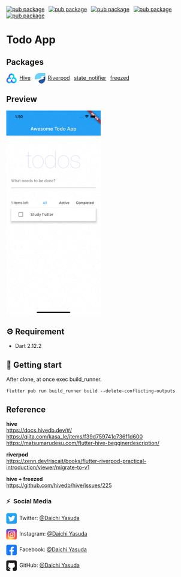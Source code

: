 [![pub package](https://img.shields.io/badge/flutter__hooks-0.18.0-blue)](https://pub.dev/packages/riverpod)&ensp; [![pub package](https://img.shields.io/badge/hooks__riverpod-1.0.0--dev.6-blue)](https://pub.dev/packages/riverpod)&ensp; [![pub package](https://img.shields.io/badge/freezed-0.14.2-blue)](https://pub.dev/packages/freezed)&ensp; [![pub package](https://img.shields.io/badge/hive-2.0.4-blue)](https://pub.dev/packages/hive)&ensp; [![pub package](https://img.shields.io/badge/dart-2.12.2-brightgreen)](https://dart.dev/)   

# Todo App

## Packages
[<img align="center" alt="DaichiYasuda | GitHub" width="28px" src="images/hive.png" />](https://docs.hivedb.dev/#/)&ensp;[Hive](https://pub.dev/packages/hive "Hive documents")&ensp;  [<img align="center" alt="DaichiYasuda | GitHub" width="28px" src="images/riverpod.svg" />](https://riverpod.dev/)&ensp;[Riverpod](https://pub.dev/packages/riverpod "Riverpod documents")&ensp; [state_notifier](https://pub.dev/packages/state_notifier "state_notifier documents")&ensp; [freezed](https://pub.dev/packages/freezed "freezed documents")
## Preview
<img src="images/capture.gif" width="50%">

## ⚙️ Requirement
* Dart 2.12.2

## 🚀 Getting start
After clone, at once exec build_runner.

```
flutter pub run build_runner build --delete-conflicting-outputs
```


## Reference
**hive**  
https://docs.hivedb.dev/#/  
https://qiita.com/kasa_le/items/f39d759741c736f1d600  
https://matsumarudesu.com/flutter-hive-begginerdescription/  

**riverpod**  
https://zenn.dev/riscait/books/flutter-riverpod-practical-introduction/viewer/migrate-to-v1

**hive + freezed**  
https://github.com/hivedb/hive/issues/225

### ⚡&ensp;Social Media


[<img align="center" alt="DaichiYasuda | Twitter" width="28px" src="https://raw.githubusercontent.com/edent/SuperTinyIcons/master/images/svg/twitter.svg" />](https://twitter.com/intent/follow?original_referer=https%3A%2F%2Fgithub.com%2Fmonkeydaichan&screen_name=monkeydaichan)&ensp;Twitter: [@Daichi Yasuda](https://twitter.com/intent/follow?original_referer=https%3A%2F%2Fgithub.com%2Fmonkeydaichan&screen_name=monkeydaichan "Twitter monkeydaichan")

[<img align="center" alt="DaichiYasuda | Instagram" width="28px" src="https://github.com/edent/SuperTinyIcons/raw/master/images/svg/instagram.svg" />](https://www.instagram.com/daichigorilla/)&ensp;Instagram: [@Daichi Yasuda](https://www.instagram.com/daichigorilla/ "Instagram monkeydaichan")

[<img align="center" alt="DaichiYasuda | Facebook" width="28px" src="https://github.com/edent/SuperTinyIcons/raw/master/images/svg/facebook.svg" />](https://www.facebook.com/daichi.yasuda.77)&ensp;Facebook: [@Daichi Yasuda](https://www.facebook.com/daichi.yasuda.77 "Facebook monkeydaichan")


[<img align="center" alt="DaichiYasuda | GitHub" width="28px" src="https://raw.githubusercontent.com/edent/SuperTinyIcons/master/images/svg/github.svg" />](https://github.com/monkeydaichan)&ensp;GitHub: [@Daichi Yasuda](https://github.com/monkeydaichan "GitHub monkeydaichan")

<!-- [<img align="center" alt="DaichiYasuda | Medium" width="28px" src="https://firebasestorage.googleapis.com/v0/b/web-DaichiYasuda.appspot.com/o/other%2Fsocial%2Fmedium.png?alt=media" />](https://medium.com/@DaichiYasuda)&ensp;Medium: [@DaichiYasuda](https://medium.com/@DaichiYasuda "Medium monkeydaichan") -->

<!-- [<img align="center" alt="DaichiYasuda | Website" width="28px" src="https://firebasestorage.googleapis.com/v0/b/web-DaichiYasuda.appspot.com/o/other%2Fsocial%2Fwebsite.png?alt=media" />](https://DaichiYasuda.com)&ensp;Website: [@DaichiYasuda](https://DaichiYasuda.com "Website monkeydaichan") -->


